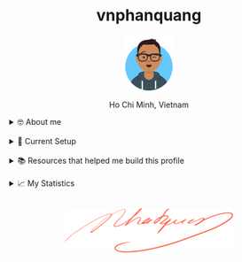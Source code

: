 <h1 align="center">vnphanquang</h1>

<p align="center">
  <a href="https://github.com/vnphanquang" target="_blank">
    <img src="./.github/images/avataaars.svg" alt="vnphanquang" height="100"/>
  </a>
</p>

<p align="center">Ho Chi Minh, Vietnam</p>

<details>
  <summary>🤓 About me</summary>

  <details align="center">
    <summary>My story</summary>
    <details align="center">
      <summary>Expand to see more of this</summary>
      <details align="center">
        <summary>Make this open to see some miracles</summary>
        <details align="center">
          <summary>You are getting there, keep going!</summary>
          <details align="center">
            <summary>You do really want to see how this ends, don't you?</summary>
            <details align="center">
              <summary>Well I have some exciting news to tell you</summary>
              <details align="center">
                <summary>You just wasted 5 seconds for this crap</summary>
                <details align="center">
                  <summary>Get your butt back to work</summary>
                  <details align="center">
                    <summary>Shame on you I have no story</summary>
                    <details align="center">
                      <summary>Okay now you are getting me annoyed...</summary>
                      <details align="center">
                        <summary>Okay okay, I will tell you my story, geez louise!</summary>
                        <details align="center">
                          <summary>It goes like this:</summary>
                          <details align="center">
                            <summary>...</summary>
                          </details>
                        </details>
                      </details>
                    </details>
                  </details>
                </details>
              </details>
            </details>
          </details>
        </details>
      </details>
    </details>
  </details>

  <br />

  My name is Quang Phan. I am a learner and a developer. This is where I dedicate my energy to the open source community.

  You are probably bored already so get back to whatever you were doing. See you out there on the field.

  In case you want to reach me, find me at `vnphanquang` on most social platforms.

  Cheers!
</details>

<br />

<details>
  <summary>💾 Current Setup</summary>
  <br />

My keyboard: [ZSA Moonlander](https://www.zsa.io/moonlander) [![monkeytype.badge]][monkeytype]

See my [.config] here for all my setup.

I mostly use Linux: [i3wm] & [polybar], [alacritty], [fish], [tmux], [neovim],

[![setup screenshot][local.images.setup]][.config]

I also use mac at work sometimes but only when i am forced too 😂.

</details>

<br />

<details>
  <summary>📚 Resources that helped me build this profile</summary>
  <br />

- [`awesome` collection of Github profiles](https://github.com/abhisheknaiidu/awesome-github-profile-readme#icons-) for inspiration
- [simpleicons](https://simpleicons.org/) for svg icons
- [getavataaars](https://getavataaars.com/) for avatar generation
- [wakatime](https://wakatime.com/dashboard), [wakatime-vscode](https://marketplace.visualstudio.com/items?itemName=WakaTime.vscode-wakatime) and the [anmol098/waka-readme-stats](https://github.com/anmol098/waka-readme-stats) github action for the coding stats section at end of this profile.

glhf!
</details>

<br />

<details>
  <summary>📈 My Statistics</summary>
  <br />

<!--START_SECTION:waka-->
![Code Time](http://img.shields.io/badge/Code%20Time-4%2C553%20hrs%2011%20mins-blue)

![Profile Views](http://img.shields.io/badge/Profile%20Views-0-blue)

**I'm an Early 🐤** 

```text
🌞 Morning                4151 commits        ███████░░░░░░░░░░░░░░░░░░   28.53 % 
🌆 Daytime                5253 commits        █████████░░░░░░░░░░░░░░░░   36.10 % 
🌃 Evening                4909 commits        ████████░░░░░░░░░░░░░░░░░   33.74 % 
🌙 Night                  237 commits         ░░░░░░░░░░░░░░░░░░░░░░░░░   01.63 % 
```
📅 **I'm Most Productive on Friday** 

```text
Monday                   2119 commits        ████░░░░░░░░░░░░░░░░░░░░░   14.56 % 
Tuesday                  2021 commits        ███░░░░░░░░░░░░░░░░░░░░░░   13.89 % 
Wednesday                2169 commits        ████░░░░░░░░░░░░░░░░░░░░░   14.91 % 
Thursday                 1737 commits        ███░░░░░░░░░░░░░░░░░░░░░░   11.94 % 
Friday                   2630 commits        █████░░░░░░░░░░░░░░░░░░░░   18.08 % 
Saturday                 2130 commits        ████░░░░░░░░░░░░░░░░░░░░░   14.64 % 
Sunday                   1744 commits        ███░░░░░░░░░░░░░░░░░░░░░░   11.99 % 
```


📊 **This Week I Spent My Time On** 

```text
🕑︎ Time Zone: Asia/Ho_Chi_Minh

💬 Programming Languages: 
Svelte                   10 hrs 49 mins      ██████████░░░░░░░░░░░░░░░   40.82 % 
TypeScript               6 hrs 7 mins        ██████░░░░░░░░░░░░░░░░░░░   23.10 % 
JavaScript               5 hrs 56 mins       ██████░░░░░░░░░░░░░░░░░░░   22.40 % 
JSON                     1 hr 37 mins        ██░░░░░░░░░░░░░░░░░░░░░░░   06.13 % 
Markdown                 1 hr 21 mins        █░░░░░░░░░░░░░░░░░░░░░░░░   05.11 % 

🔥 Editors: 
Neovim                   26 hrs 20 mins      █████████████████████████   99.39 % 
VS Code                  9 mins              ░░░░░░░░░░░░░░░░░░░░░░░░░   00.61 % 

💻 Operating System: 
Linux                    26 hrs 30 mins      █████████████████████████   100.00 % 
```

**I Mostly Code in TypeScript** 

```text
TypeScript               28 repos            █████████░░░░░░░░░░░░░░░░   35.44 % 
JavaScript               21 repos            ███████░░░░░░░░░░░░░░░░░░   26.58 % 
Svelte                   12 repos            ████░░░░░░░░░░░░░░░░░░░░░   15.19 % 
CSS                      3 repos             █░░░░░░░░░░░░░░░░░░░░░░░░   03.80 % 
Jupyter Notebook         1 repo              ░░░░░░░░░░░░░░░░░░░░░░░░░   01.27 % 
```




 Last Updated on 11/06/2025 00:44:46 UTC
<!--END_SECTION:waka-->

</details>


<br />

<p align="center">
  <a href="https://github.com/vnphanquang" target="_blank">
    <img src="./.github/images/signature.svg" height="80" />
  </a>
</p>

[monkeytype.badge]: https://img.shields.io/endpoint?style=for-the-badge&url=https%3A%2F%2Fmonkeytype-badge-vhd5lan7mmhz.runkit.sh%3Fmessage%3D110wpm%26label%3Dmonkeytype%26logoVariant%3Done
[monkeytype]: https://monkeytype.com/

[alacritty]: https://alacritty.org/
[polybar]: https://github.com/polybar/polybar
[i3wm]: https://i3wm.org/
[tmux]: https://github.com/tmux/tmux/wiki
[fish]: https://fishshell.com/
[neovim]: https://neovim.io/
[vscode]: https://code.visualstudio.com/
[vscode.vim]: https://marketplace.visualstudio.com/items?itemName=vscodevim.vim

[.config]: https://github.com/vnphanquang/.config
[local.images.setup]: ./.github/images/setup.png
